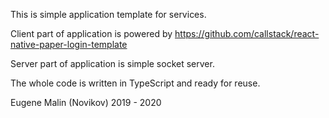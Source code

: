 This is simple application template for services.

Client part of application is powered by 
https://github.com/callstack/react-native-paper-login-template

Server part of application is simple socket server.

The whole code is written in TypeScript and ready for reuse.

Eugene Malin (Novikov) 2019 - 2020
